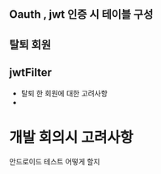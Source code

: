 
## Oauth , jwt 인증 시 테이블 구성

## 탈퇴 회원

## jwtFilter



- 탈퇴 한 회원에 대한 고려사항
- 





# 개발 회의시 고려사항

안드로이드 테스트 어떻게 할지